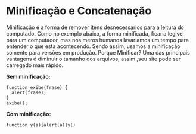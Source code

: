 # Minificação e Concatenação

Minificação é a forma de remover itens desnecessários para a leitura do computado. Como no exemplo abaixo, a forma minificada, ficaria legivel para um computador, mas nos meros humanos lavariamos um tempo para entender o que esta acontecendo. Sendo assim, usamos a minificação somente para versões em produção. 
     Porque Minificar?
Uma das principais vantagens é diminuir o tamanho dos arquivos, assim ,seu site pode ser carregado mais rápido. 

**Sem minificação:**
```
function exibe(frase) {
  alert(frase);
}
exibe();
```
**Com minificação:**
```
function y(a){alert(a)}y()
```